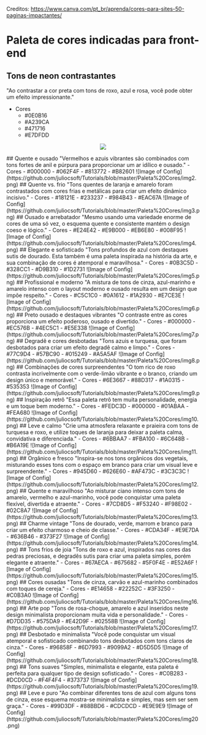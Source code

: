 Creditos: https://www.canva.com/pt_br/aprenda/cores-para-sites-50-paginas-impactantes/

# Paleta de cores indicadas para front-end

## Tons de neon contrastantes
"Ao contrastar a cor preta com tons de roxo, azul e rosa, você pode obter um efeito impressionante."
- Cores
  - #0E0B16
  - #A239CA
  - #471716
  - #E7DFDD
<p align="center">
<img src="https://github.com/juliocsoft/Tutorials/blob/master/Paleta%20Cores/img1.png">
</p>
## Quente e ousado
"Vermelhos e azuis vibrantes são combinados com tons fortes de anil e púrpura para proporcionar um ar idílico e ousado."
- Cores
  - #000000
  - #062F4F
  - #813772
  - #B82601
![Image of Config](https://github.com/juliocsoft/Tutorials/blob/master/Paleta%20Cores/img2.png)
## Quente vs. frio
"Tons quentes de laranja e amarelo foram contrastados com cores frias e metálicas para criar um efeito dinâmico incisivo."
- Cores 
  - #18121E
  - #233237
  - #984B43
  - #EAC67A
![Image of Config](https://github.com/juliocsoft/Tutorials/blob/master/Paleta%20Cores/img3.png)
## Ousado e arrebatador
"Mesmo usando uma variedade enorme de cores de uma só vez, o esquema quente e consistente mantém o design coeso e lógico."
- Cores
  - #E24E42
  - #E9B000
  - #EB6E80
  - #008F95
![Image of Config](https://github.com/juliocsoft/Tutorials/blob/master/Paleta%20Cores/img4.png)  
## Elegante e sofisticado
"Tons profundos de azul com destaques sutis de dourado. Esta também é uma paleta inspirada na história da arte, e sua combinação de cores é atemporal e maravilhosa."
- Cores
  - #0B3C5D
  - #328CC1
  - #D9B310
  - #1D2731
![Image of Config](https://github.com/juliocsoft/Tutorials/blob/master/Paleta%20Cores/img5.png)
## Profissional e moderno
"A mistura de tons de cinza, azul-marinho e amarelo intenso com o layout moderno e ousado resulta em um design que impõe respeito."
- Cores
  - #C5C1C0
  - #0A1612
  - #1A2930
  - #E7CE3E
![Image of Config](https://github.com/juliocsoft/Tutorials/blob/master/Paleta%20Cores/img6.png)
## Preto ousado e destaques vibrantes
"O contraste entre as cores proporciona um efeito poderoso, ousado e divertido."
- Cores
  - #000000
  - #EC576B
  - #4EC5C1
  - #E5E338
![Image of Config](https://github.com/juliocsoft/Tutorials/blob/master/Paleta%20Cores/img7.png)
## Degradê e cores desbotadas
"Tons azuis e turquesa, que foram desbotados para criar um efeito degradê calmo e limpo."
- Cores
  - #77C9D4
  - #57BC90
  - #015249
  - #A5A5AF
![Image of Config](https://github.com/juliocsoft/Tutorials/blob/master/Paleta%20Cores/img8.png)
## Combinações de cores surpreendentes
"O tom rico de roxo contrasta incrivelmente com o verde-limão vibrante e o branco, criando um design único e memorável."
- Cores
  - #6E3667
  - #88D317
  - #1A0315
  - #535353
![Image of Config](https://github.com/juliocsoft/Tutorials/blob/master/Paleta%20Cores/img9.png)
## Inspiração retrô
"Essa paleta retrô tem muita personalidade, energia e um toque bem moderno."
- Cores
  - #FEDC3D
  - #000000
  - #01ABAA
  - #FEA680  
![Image of Config](https://github.com/juliocsoft/Tutorials/blob/master/Paleta%20Cores/img10.png)
## Leve e calmo
"Crie uma atmosfera relaxante e praieira com tons de turquesa e roxo, e utilize toques de laranja para deixar a paleta calma, convidativa e diferenciada."
- Cores
  - #6BBAA7
  - #FBA100
  - #6C648B
  - #B6A19E
![Image of Config](https://github.com/juliocsoft/Tutorials/blob/master/Paleta%20Cores/img11.png)
## Orgânico e fresco
"Inspira-se nos tons orgânicos dos vegetais, misturando esses tons com o espaço em branco para criar um visual leve e surpreendente."
- Cores
  - #945D60
  - #626E60
  - #AF473C
  - #3C3C3C
![Image of Config](https://github.com/juliocsoft/Tutorials/blob/master/Paleta%20Cores/img12.png)
## Quente e maravilhoso
"Ao misturar ciano intenso com tons de amarelo, vermelho e azul-marinho, você pode conquistar uma paleta flexível, divertida e atraente."
- Cores
  - #7CD8D5
  - #F53240
  - #F98E02
  - #02C8A7
![Image of Config](https://github.com/juliocsoft/Tutorials/blob/master/Paleta%20Cores/img13.png)
## Charme vintage
"Tons de dourado, verde, marrom e branco para criar um efeito charmoso e cheio de classe."
- Cores
  - #CDA34F
  - #E9E7DA
  - #636B46
  - #373F27
![Image of Config](https://github.com/juliocsoft/Tutorials/blob/master/Paleta%20Cores/img14.png)
## Tons frios de joia
"Tons de roxo e azul, inspirados nas cores das pedras preciosas, e degradês sutis para criar uma paleta simples, porém elegante e atraente."
- Cores
  - #67AECA
  - #675682
  - #5F0F4E
  - #E52A6F
![Image of Config](https://github.com/juliocsoft/Tutorials/blob/master/Paleta%20Cores/img15.png)
## Cores ousadas
"Tons de cinza, carvão e azul-marinho combinados com toques de cereja."
- Cores
  - #E14658
  - #22252C
  - #3F3250
  - #C0B3A0
![Image of Config](https://github.com/juliocsoft/Tutorials/blob/master/Paleta%20Cores/img16.png)
## Arte pop
"Tons de rosa-choque, amarelo e azul inseridos neste design minimalista proporcionam muita vida e personalidade."
- Cores
  - #D7DD35
  - #575DA9
  - #E42D9F
  - #02558B
![Image of Config](https://github.com/juliocsoft/Tutorials/blob/master/Paleta%20Cores/img17.png)
## Desbotado e minimalista
"Você pode conquistar um visual atemporal e sofisticado combinando tons desbotados com tons claros de cinza."
- Cores
  - #96858F
  - #6D7993
  - #9099A2
  - #D5D5D5
![Image of Config](https://github.com/juliocsoft/Tutorials/blob/master/Paleta%20Cores/img18.png)
## Tons suaves
"Simples, minimalista e elegante, esta paleta é perfeita para qualquer tipo de design sofisticado."
- Cores
  - #C0B283
  - #DCD0CD
  - #F4F4F4
  - #373737
![Image of Config](https://github.com/juliocsoft/Tutorials/blob/master/Paleta%20Cores/img19.png)
## Leve e puro
"Ao combinar diferentes tons de azul com alguns tons de cinza, esse esquema mostra-se minimalista e simples, mas sem ser sem graça."
- Cores
  - #99D3DF
  - #88BBD6
  - #CDCDCD
  - #E9E9E9
![Image of Config](https://github.com/juliocsoft/Tutorials/blob/master/Paleta%20Cores/img20.png)
